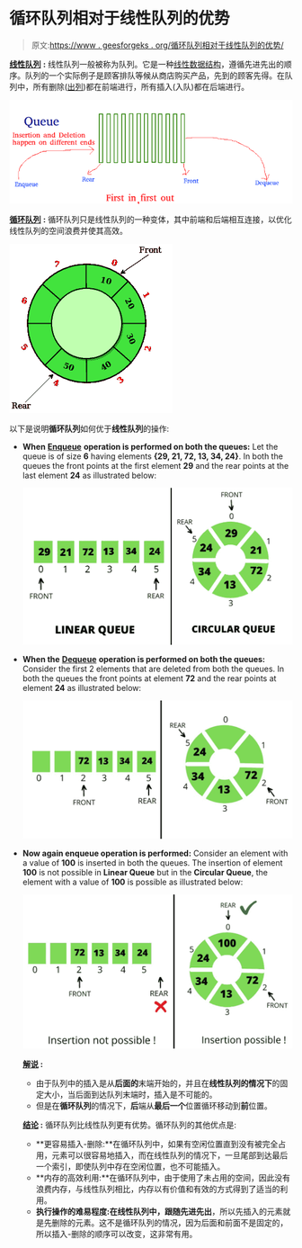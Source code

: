 # 循环队列相对于线性队列的优势

> 原文:[https://www . geesforgeks . org/循环队列相对于线性队列的优势/](https://www.geeksforgeeks.org/advantages-of-circular-queue-over-linear-queue/)

[**<u>线性队列</u>**](https://www.geeksforgeeks.org/queue-data-structure/) **:** 线性队列一般被称为队列。它是一种[线性数据结构](https://www.geeksforgeeks.org/difference-between-linear-and-non-linear-data-structures/)，遵循先进先出的顺序。队列的一个实际例子是顾客排队等候从商店购买产品，先到的顾客先得。在队列中，所有删除([出列](https://www.geeksforgeeks.org/deque-set-1-introduction-applications/))都在前端进行，所有插入(入队)都在后端进行。

[![](img/a3f253b1dbe832f1e2665a79f5b25dc9.png)](https://media.geeksforgeeks.org/wp-content/cdn-uploads/gq/2014/02/Queue.png)

[**<u>循环队列</u>**](https://www.geeksforgeeks.org/circular-queue-set-1-introduction-array-implementation/) **:** 循环队列只是线性队列的一种变体，其中前端和后端相互连接，以优化线性队列的空间浪费并使其高效。

[![](img/bc5872f2444f042adc6a87dd786d8d41.png)](https://media.geeksforgeeks.org/wp-content/uploads/Circular-queue.png)

以下是说明**循环队列**如何优于**线性队列**的操作:

*   **When** [**Enqueue**](https://www.geeksforgeeks.org/queuepush-and-queuepop-in-cpp-stl/) **operation is performed on both the queues:** Let the queue is of size **6** having elements **{29, 21, 72, 13, 34, 24}**. In both the queues the front points at the first element **29** and the rear points at the last element **24** as illustrated below:

    [![](img/3e74bc3edfe5ceb700963d55c187f960.png)](https://media.geeksforgeeks.org/wp-content/uploads/20210208122704/cq2.jpeg)

*   **When the** [**Dequeue**](https://www.geeksforgeeks.org/deque-set-1-introduction-applications/) **operation is performed on both the queues:** Consider the first 2 elements that are deleted from both the queues. In both the queues the front points at element **72** and the rear points at element **24** as illustrated below:

    [![](img/6f556e938ae300ef933f0aa06e4c1298.png)](https://media.geeksforgeeks.org/wp-content/uploads/20210208123353/cq3.jpeg)

*   **Now again enqueue operation is performed:** Consider an element with a value of **100** is inserted in both the queues. The insertion of element **100** is not possible in **Linear Queue** but in the **Circular Queue**, the element with a value of **100** is possible as illustrated below:

    [![](img/7f71a2c8e0a32826aff7161de537128d.png)](https://media.geeksforgeeks.org/wp-content/uploads/20210208123954/cq4.jpeg)

    **<u>解说</u> :**

    *   由于队列中的插入是从**后面的**末端开始的，并且在**线性队列的情况下**的固定大小，当后面到达队列末端时，插入是不可能的。
    *   但是在**循环队列**的情况下，**后**端从**最后一个**位置循环移动到**前**位置。

    **<u>结论</u> :** 循环队列比线性队列更有优势。循环队列的其他优点是:

    *   **更容易插入-删除:**在循环队列中，如果有空闲位置直到没有被完全占用，元素可以很容易地插入，而在线性队列的情况下，一旦尾部到达最后一个索引，即使队列中存在空闲位置，也不可能插入。
    *   **内存的高效利用:**在循环队列中，由于使用了未占用的空间，因此没有浪费内存，与线性队列相比，内存以有价值和有效的方式得到了适当的利用。
    *   **执行操作的难易程度:**在线性队列中，跟随**先进先出**，所以先插入的元素就是先删除的元素。这不是循环队列的情况，因为后面和前面不是固定的，所以插入-删除的顺序可以改变，这非常有用。